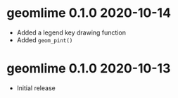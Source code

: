 # geomlime 0.1.0  2020-10-14

* Added a legend key drawing function
* Added `geom_pint()`


# geomlime 0.1.0  2020-10-13

* Initial release
